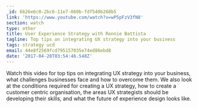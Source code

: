 ```yaml
---
_id: 6b26e6c0-2bc6-11e7-860b-fdf540b260b5
link: 'https://www.youtube.com/watch?v=wP5pFzV3fN8'
section: watch
type: other
title: User Experience Strategy with Ronnie Battista
tagline: Top tips on integrating UX strategy into your business
tags: strategy ucd
email: 44e8f2569fcd795157035e74ed86ebd8
date: '2017-04-28T03:54:46.548Z'
---
```

Watch this video for top tips on integrating UX strategy into your business, what challenges businesses face and how to overcome them. We also look at the conditions required for creating a UX strategy, how to create a customer centric organisation, the areas UX strategists should be developing their skills, and what the future of experience design looks like.
